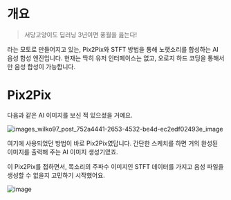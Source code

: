 
# 개요

> 서당고양이도 딥러닝 3년이면 풍월을 읊는다!

라는 모토로 만들어지고 있는, Pix2Pix와 STFT 방법을 통해 노랫소리를 합성하는 AI 음성 합성 엔진입니다. 현재는 딱히 유저 인터페이스는 없고, 오로지 하드 코딩을 통해서만 음성 합성이 가능합니다.

# Pix2Pix

다음과 같은 AI 이미지를 보신 적 있으셨을 거예요.

![images_wilko97_post_752a4441-2653-4532-be4d-ec2edf02493e_image](https://github.com/jyhyun1008/seodangcat/assets/93899740/ef813cab-50bc-485f-8a00-18eee4d68203)

여기에 사용되었던 방법이 바로 Pix2Pix였답니다. 간단한 스케치를 하면 거의 완성된 이미지를 출력해 주는 AI 이미지 생성기였죠.

이 Pix2Pix를 접하면서, 목소리의 주파수 이미지인 STFT 데이터를 가지고 음성 파일을 생성할 수 없을지 고민하기 시작했어요.

![image](https://github.com/jyhyun1008/seodangcat/assets/93899740/755a3218-1514-4137-b87c-e2dede342d0d)
